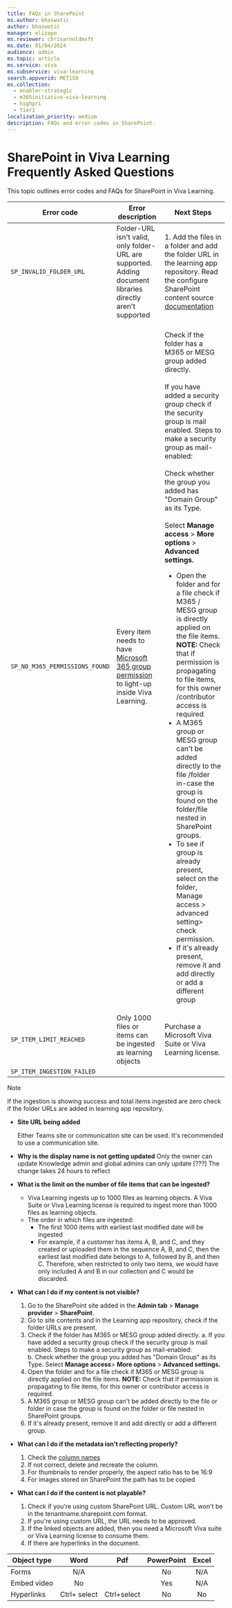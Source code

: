 ```yaml
---
title: FAQs in SharePoint
ms.author: bhaswatic
author: bhaswatic
manager: elizapo
ms.reviewer: chrisarnoldmsft
ms.date: 01/04/2024
audience: admin
ms.topic: article
ms.service: viva
ms.subservice: viva-learning
search.appverid: MET150
ms.collection:
  - enabler-strategic
  - m365initiative-viva-learning
  - highpri
  - Tier1
localization_priority: medium
description: FAQs and error codes in SharePoint.
---
```


# SharePoint in Viva Learning Frequently Asked Questions

This topic outlines error codes and FAQs for SharePoint in Viva Learning.


|Error code | Error description | Next Steps | 
| - | - | - | 
| `SP_INVALID_FOLDER_URL` | Folder-URL isn't valid, only folder-URL are supported. Adding document libraries directly aren't supported | 1. Add the files in a folder and add the folder URL in the learning app repository. Read the configure SharePoint content source [documentation](/viva/learning/configure-sharepoint-content-source#folder-url-document-library-curation)
|`SP_NO_M365_PERMISSIONS_FOUND` | Every item needs to have [Microsoft 365 group permission](sharepoint-permissions.md) to light-up inside Viva Learning.| <br> Check if the folder has a M365 or MESG group added directly. </br> <br> If you have added a security group check if the security group is mail enabled. Steps to make a security group as mail-enabled: </br>  <br> Check whether the group you added has "Domain Group" as its Type. </br> <br> Select **Manage access** > **More options** > **Advanced settings.**  <ul> <li> Open the folder  and for a file check if M365 / MESG group is directly applied on the file items. **NOTE:** Check that if permission is propagating to file items, for this owner /contributor access is required </li>  <li> A M365 group or MESG group can't be added directly to the file /folder in-case the group is found on the folder/file nested in SharePoint groups. </li> <li> To see if group is already present, select on the folder, Manage access > advanced setting> check permission. </li> <li> If it's already present, remove it and add directly or add a different group </li>
|`SP_ITEM_LIMIT_REACHED`| Only 1000 files or items can be ingested as learning objects | Purchase a Microsoft Viva Suite or Viva Learning license. | 
| `SP_ITEM_INGESTION_FAILED` | | | 



> [!NOTE]
> If the ingestion is showing success and total items ingested are zero check if the folder URLs are added in learning app repository. 

- **Site URL being added** 

    Either Teams site or communication site can be used. It's recommended to use a communication site. 

- **Why is the display name is not getting updated**
    Only the owner can update 
    Knowledge admin and global admins can only update  [???]
    The change takes 24 hours to reflect  

- **What is the limit on the number of file items that can be ingested?**

    - Viva Learning ingests up to 1000 files as learning objects. A Viva Suite or Viva Learning license is required to ingest more than 1000 files as learning objects. 
    - The order in which files are ingested: 
        - The first 1000 items with earliest last modified date will be ingested 
        - For example, if a customer has items A, B, and C, and they created or uploaded them in the sequence A, B, and C, then the earliest last modified date belongs to A, followed by B, and then C. Therefore, when restricted to only two items, we would have only included A and B in our collection and C would be discarded. 

- **What can I do if my content is not visible?**  
    1. Go to the SharePoint site added in the **Admin tab** > **Manage provider** > **SharePoint**.
    2. Go to site contents and in the Learning app repository, check if the folder URLs are present.
    3. Check if the folder has M365 or MESG group added directly.
        a. If you have added a security group check if the security group is mail enabled. Steps to make a security group as mail-enabled:  
        b. Check whether the group you added has "Domain Group" as its Type. 
        Select **Manage access**> **More options** > **Advanced settings.** 
    4. Open the folder and for a file check if M365 or MESG group is directly applied on the file items.
    **NOTE:** Check that if permission is propagating to file items, for this owner or contributor access is required.
    5. A M365 group or MESG group can't be added directly to the file or folder in case the group is found on the folder or file nested in SharePoint groups.
    6. If it's already present, remove it and add directly or add a different group.

- **What can I do if the metadata isn't reflecting properly?**

    1. Check the [column names](/viva/learning/configure-sharepoint-content-source#metadata)
    2. If not correct, delete and recreate the column.
    3. For thumbnails to render properly, the aspect ratio has to be 16:9 
    4. For images stored on SharePoint the path has to be copied 

- **What can I do if the content is not playable?** 
    1. Check if you're using custom SharePoint URL. Custom URL won't be in the tenantname.sharepoint.com format.
    2. If you're using custom URL, the URL needs to be approved. 
    3. If the linked objects are added, then you need a Microsoft Viva suite or Viva Learning license to consume them.
    4. If there are hyperlinks in the document. 
    
|            Object type        |         Word     |         Pdf     |      PowerPoint  |      Excel  |
|--------------------|:----------------:|:---------------:|:----------------:|:-----------:|
|      Forms         |     N/A          |                 |     No           |     N/A     |
|      Embed video  |     No           |                 |     Yes          |     N/A     |
|      Hyperlinks    |     Ctrl+ select  |     Ctrl+select  |     No           |     No      |